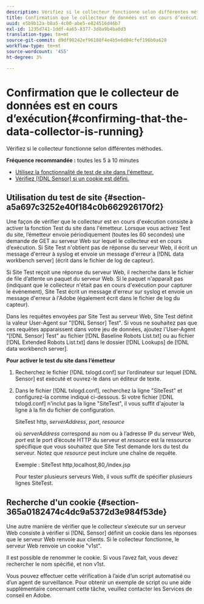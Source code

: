 ```yaml
---
description: Vérifiez si le collecteur fonctionne selon différentes méthodes.
title: Confirmation que le collecteur de données est en cours d’exécution
uuid: e5b9b12a-b8a5-4c00-abe5-e824516d46b7
exl-id: 1235d741-1ddf-4a65-8377-3d8a9b4ba0d3
translation-type: tm+mt
source-git-commit: d9df90242ef96188f4e4b5e6d04cfef196b0a628
workflow-type: tm+mt
source-wordcount: '455'
ht-degree: 3%

---
```


# Confirmation que le collecteur de données est en cours d’exécution{#confirming-that-the-data-collector-is-running}

Vérifiez si le collecteur fonctionne selon différentes méthodes.

**Fréquence recommandée :** toutes les 5 à 10 minutes

* [Utilisez la fonctionnalité de test de site dans l&#39;émetteur.](../../../home/c-snsr-ovrvw/admin-sensor/c-data-cltr-rng.md#section-a5a697c3252e40f184c0b662926170f2)
* [Vérifiez  [!DNL Sensor] si un cookie est défini.](../../../home/c-snsr-ovrvw/admin-sensor/c-data-cltr-rng.md#section-365a0182474c4dc9a5372d3e984f53de)

## Utilisation du test de site {#section-a5a697c3252e40f184c0b662926170f2}

Une façon de vérifier que le collecteur est en cours d&#39;exécution consiste à activer la fonction Test du site dans l&#39;émetteur. Lorsque vous activez Test du site, l’émetteur envoie périodiquement (toutes les 60 secondes) une demande de GET au serveur Web sur lequel le collecteur est en cours d’exécution. Si Site Test n&#39;obtient pas de réponse du serveur Web, il écrit un message d&#39;erreur à syslog et envoie un message d&#39;erreur à [!DNL data workbench server] (écrit dans le fichier de log de capteur).

Si Site Test reçoit une réponse du serveur Web, il recherche dans le fichier de file d’attente un paquet du serveur Web. Si le paquet n&#39;apparaît pas (indiquant que le collecteur n&#39;était pas en cours d&#39;exécution pour capturer le événement), Site Test écrit un message d&#39;erreur sur syslog et envoie un message d&#39;erreur à l&#39;Adobe (également écrit dans le fichier de log du capteur).

Dans les requêtes envoyées par Site Test au serveur Web, Site Test définit la valeur User-Agent sur &quot;[!DNL Sensor] Test&quot;. Si vous ne souhaitez pas que ces requêtes apparaissent dans votre jeu de données, ajoutez l&#39;User-Agent &quot;[!DNL Sensor] Test&quot; au fichier [!DNL Baseline Robots List.txt] ou au fichier [!DNL Extended Robots List.txt] dans le dossier [!DNL Lookups] de [!DNL data workbench server].

**Pour activer le test du site dans l’émetteur**

1. Recherchez le fichier [!DNL txlogd.conf] sur l’ordinateur sur lequel [!DNL Sensor] est exécuté et ouvrez-le dans un éditeur de texte.

1. Dans le fichier [!DNL txlogd.conf], recherchez la ligne &quot;SiteTest&quot; et configurez-la comme indiqué ci-dessous. Si votre fichier [!DNL txlogd.conf] n&#39;inclut pas la ligne &quot;SiteTest&quot;, il vous suffit d&#39;ajouter la ligne à la fin du fichier de configuration.

   SiteTest http, *serverAddress*, *port*, *resource*

   où *serverAddress* correspond au nom ou à l’adresse IP du serveur Web, *port* est le port d’écoute HTTP du serveur et *resource* est la ressource spécifique que vous souhaitez que Site Test demande lors du test du serveur. Notez que *resource* peut inclure une chaîne de requête.

   Exemple : SiteTest http,localhost,80,/index.jsp

   Pour tester plusieurs serveurs Web, il vous suffit de spécifier plusieurs lignes SiteTest.

## Recherche d&#39;un cookie {#section-365a0182474c4dc9a5372d3e984f53de}

Une autre manière de vérifier que le collecteur s’exécute sur un serveur Web consiste à vérifier si [!DNL Sensor] définit un cookie dans les réponses que le serveur Web renvoie aux clients. Si le collecteur fonctionne, le serveur Web renvoie un cookie &quot;v1st&quot;.

Il est possible de renommer le cookie. Si vous l’avez fait, vous devez rechercher le nom spécifié, et non v1st.

Vous pouvez effectuer cette vérification à l’aide d’un script automatisé ou d’un agent de surveillance. Pour obtenir un exemple de script ou une aide supplémentaire concernant cette tâche, veuillez contacter les Services de conseil en Adobe.
